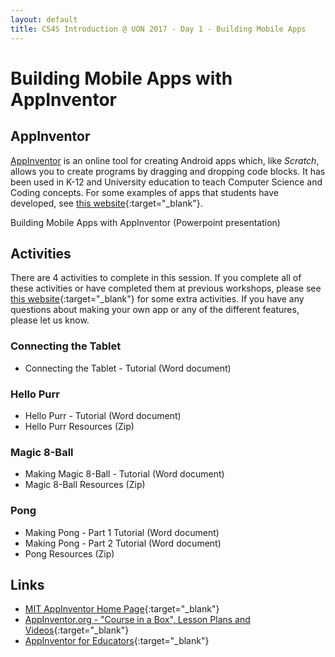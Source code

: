 ```yaml
---
layout: default
title: CS4S Introduction @ UON 2017 - Day 1 - Building Mobile Apps
---
```


# Building Mobile Apps with AppInventor

## AppInventor

[AppInventor](http://appinventor.mit.edu/http://appinventor.mit.edu/) is an online tool for creating Android apps which, like *Scratch*, allows you to create programs by dragging and dropping code blocks.
It has been used in K-12 and University education to teach Computer Science and Coding concepts. 
For some examples of apps that students have developed, see [this website](http://appinventor.mit.edu/explore/stories.html){:target="_blank"}.

<!-- 
[Building Mobile Apps with AppInventor (Powerpoint presentation)](appinventor_presentation.pptx) 
-->

Building Mobile Apps with AppInventor (Powerpoint presentation)

## Activities

There are 4 activities to complete in this session.
If you complete all of these activities or have completed them at previous workshops, please see [this website](http://appinventor.mit.edu/explore/resources.html){:target="_blank"} for some extra activities.
If you have any questions about making your own app or any of the different features, please let us know.

### Connecting the Tablet
<!-- 
- [Connecting the Tablet - Tutorial (Word document)](connecting_activity.docx) 
-->
- Connecting the Tablet - Tutorial (Word document)

### Hello Purr
<!-- 
- [Hello Purr - Tutorial (Word document)](HelloPurr_activity.docx) 
- [Hello Purr Resources (Zip)](HelloPurr_resources.zip) 
-->
- Hello Purr - Tutorial (Word document)
- Hello Purr Resources (Zip)

### Magic 8-Ball
<!-- 
- [Making Magic 8-Ball - Tutorial (Word document)](8Ball_activity.docx) 
- [Magic 8-Ball Resources (Zip)](8Ball_resources.zip) 
-->

- Making Magic 8-Ball - Tutorial (Word document)
- Magic 8-Ball Resources (Zip)

### Pong
<!--
- [Making Pong - Part 1 Tutorial (Word document)](Pong_activity_part1.docx)
- [Making Pong - Part 2 Tutorial (Word document)](Pong_activity_part2.docx)
- [Pong Resources (Zip)](Pong_resources.zip)
-->
- Making Pong - Part 1 Tutorial (Word document)
- Making Pong - Part 2 Tutorial (Word document)
- Pong Resources (Zip)

## Links

- [MIT AppInventor Home Page](http://appinventor.mit.edu/){:target="_blank"}
- [AppInventor.org - "Course in a Box", Lesson Plans and Videos](http://www.appinventor.org/){:target="_blank"}
- [AppInventor for Educators](http://teach.appinventor.mit.edu/){:target="_blank"}